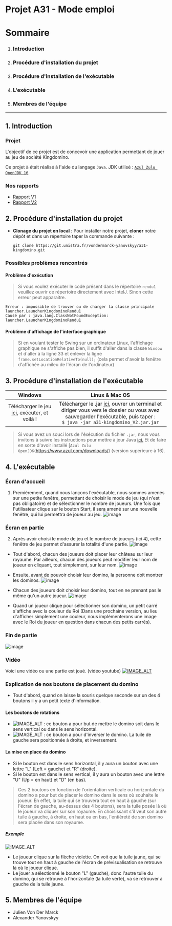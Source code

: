 # Projet A31 - Mode emploi

# Sommaire
1. ### Introduction
2. ### Procédure d'installation du projet
3. ### Procédure d'installation de l'exécutable
4. ### L'exécutable
5. ### Membres de l'équipe

_____

## 1. Introduction 
### Projet
L'objectif de ce projet est de concevoir une application permettant de jouer au jeu de société Kingdomino.

Ce projet à était réalisé à l'aide du langage `Java`.
JDK utilisé : [`Azul Zulu OpenJDK 16`](https://www.azul.com/downloads/).

### Nos rapports
-  [Rapport V1](https://git.unistra.fr/vondermarck-yanovskyy/a31-kingdomino/-/blob/master/rendu1/rapportV1.md)
-  [Rapport V2](rapportV2.md)

## 2. Procédure d'installation du projet

- **Clonage du projet en local** : Pour installer notre projet, **cloner** notre dépôt et dans un répertoire taper la commande suivante : 
 
    ```git clone https://git.unistra.fr/vondermarck-yanovskyy/a31-kingdomino.git```

### Possibles problèmes rencontrés 

#### Problème d'exécution 
> Si vous voulez exécuter le code présent dans le répertoire ``rendu1`` veuillez ouvrir ce répertoire directement avec IntelJ. Sinon cette erreur peut apparaitre.

```
Erreur : impossible de trouver ou de charger la classe principale launcher.LauncherKingdominoRendu1
Causé par : java.lang.ClassNotFoundException: launcher.LauncherKingdominoRendu1
```

#### Problème d'affichage de l'interface graphique
> Si en voulant tester le Swing sur un ordinateur Linux, l'affichage graphique ne s'affiche pas bien, il suffit d'aller dans la classe `Window` et d'aller à la ligne 33 et enlever la ligne `frame.setLocationRelativeTo(null);` (cela permet d'avoir la fenêtre d'affichée au mileu de l'écran de l'ordinateur)

## 3. Procédure d'installation de l'exécutable

| Windows  | Linux & Mac OS |
|:-:|:-:|
| Télécharger le jeu <a href="https://git.unistra.fr/vondermarck-yanovskyy/a31-kingdomino/-/blob/master/rendu2/a31-kingdomino_V2.jar?inline=false">ici</a>, exécuter, et voilà ! | Télécharger le .jar <a href="https://git.unistra.fr/vondermarck-yanovskyy/a31-kingdomino/-/blob/master/rendu2/a31-kingdomino_V2.jar?inline=false">ici</a>, ouvrer un terminal et diriger vous vers le dossier ou vous avez sauvegarder l'exécutable, puis taper : <br />  `$ java -jar a31-kingdomino_V2.jar.jar` |

> Si vous avez un souci lors de l'éxécution du fichier `.jar`, nous vous invitons à suivre les instructions pour mettre à jour Java  [ici.](https://www.java.com/fr/download/)
> Et de faire en sorte d'avoir installé [`Azul Zulu OpenJDK`(https://www.azul.com/downloads/) (version supérieure à 16).

## 4. L'exécutable
### Écran d'accueil
1. Premièrement, quand nous lançons l'exécutable, nous sommes amenés sur une petite fenêtre, permettant de choisir le mode de jeu (qui n'est pas obligatoire) et de sélectionner le nombre de joueurs. Une fois que l'utilisateur clique sur le bouton Start, il sera amené sur une nouvelle fenêtre, qui lui permettra de joueur au jeu.
   ![image](https://imgur.com/5SSojbq.png)

### Écran en partie
2. Après avoir choisi le mode de jeu et le nombre de joueurs (ici 4), cette fenêtre de jeu permet d'assurer la totalité d'une partie.
   ![image](https://imgur.com/uy7Tjw6.png)

- Tout d'abord, chacun des joueurs doit placer leur château sur leur royaume. Par ailleurs, chacun des joueurs peut modifier leur nom de joueur en cliquant, tout simplement, sur leur nom.
  ![image](https://imgur.com/uy7Tjw6.png)

- Ensuite, avant de pouvoir choisir leur domino, la personne doit montrer les dominos.
  ![image](https://imgur.com/3K96Woy.png)
- Chacun des joueurs doit choisir leur domino, tout en ne prenant pas le même qu'un autre joueur.
  ![image](https://imgur.com/MZV1ybP.png)
- Quand un joueur clique pour sélectionner son domino, un petit carré s'affiche avec la couleur du Roi (Dans une prochaine version, au lieu d'afficher simplement une couleur, nous implémenterons une image avec le Roi du joueur en question dans chacun des petits carrés).

### Fin de partie
![image](https://imgur.com/Y60uKcQ.png)

### Vidéo
Voici une vidéo ou une partie est joué. (vidéo youtube)
[![IMAGE_ALT](https://img.youtube.com/vi/DUabSjffzgM/0.jpg)](https://www.youtube.com/watch?v=DUabSjffzgM)


### Explication de nos boutons de placement du domino
- Tout d'abord, quand on laisse la souris quelque seconde sur un des 4 boutons il y a un petit texte d'information.

#### Les boutons de rotations 
- ![IMAGE_ALT](https://imgur.com/0MRfkq3.jpg) : ce bouton a pour but de mettre le domino soit dans le sens vertical ou dans le sens horizontal.
- ![IMAGE_ALT](https://imgur.com/aENnmLV.jpg) : ce bouton a pour d'inverser le domino. La tuile de gauche sera positionnée à droite, et inversement.

#### La mise en place du domino
- Si le bouton est dans le sens horizontal, il y aura un bouton avec une lettre "L" (Left = gauche) et "R" (droite).
- Si le bouton est dans le sens vertical, il y aura un bouton avec une lettre "U" (Up = en haut) et "D" (en bas).

> Ces 2 boutons en fonction de l'orientation verticale ou horizontale du domino a pour but de placer le domino dans le sens où souhaite le joueur.
> En effet, la tuile qui se trouvera tout en haut à gauche (sur l'écran de gauche, au-dessus des 4 boutons), sera la tuile posée là où le joueur va cliquer sur son royaume.
> En choisissant s'il veut son autre tuile à gauche, à droite, en haut ou en bas, l'entièreté de son domino sera placée dans son royaume.

##### Exemple 
![IMAGE_ALT](https://imgur.com/0xk88X3.jpg) 
- Le joueur clique sur la flèche violette. On voit que la tuile jaune, qui se trouve tout en haut à gauche de l'écran de prévisualisation se retrouve là où le joueur clique.
- Le jouer a sélectionné le bouton "L" (gauche), donc l'autre tuile du domino, qui se retrouve à l'horizontale (la tuile verte), va se retrouver à gauche de la tuile jaune.

## 5. Membres de l'équipe
- Julien Von Der Marck
- Alexander Yanovskyy